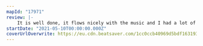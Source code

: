 ```yaml
---
mapId: "17971"
review: |-
    It is well done, it flows nicely with the music and I had a lot of fun playing it.
startDate: "2021-05-10T00:00:00.000Z"
coverUrlOverwrite: https://eu.cdn.beatsaver.com/1cc0ccb40969d5bdf1631930cb3119f4f89c3722.jpg
---
```

